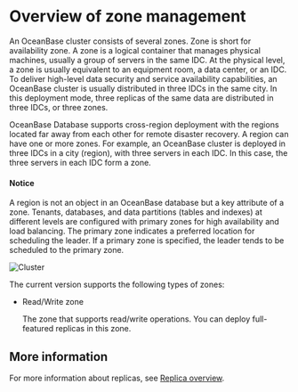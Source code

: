 # Overview of zone management

An OceanBase cluster consists of several zones. Zone is short for availability zone. A zone is a logical container that manages physical machines, usually a group of servers in the same IDC. At the physical level, a zone is usually equivalent to an equipment room, a data center, or an IDC. To deliver high-level data security and service availability capabilities, an OceanBase cluster is usually distributed in three IDCs in the same city. In this deployment mode, three replicas of the same data are distributed in three IDCs, or three zones.

OceanBase Database supports cross-region deployment with the regions located far away from each other for remote disaster recovery. A region can have one or more zones. For example, an OceanBase cluster is deployed in three IDCs in a city (region), with three servers in each IDC. In this case, the three servers in each IDC form a zone.

  <main id="notice" type='notice'>
    <h4>Notice</h4>
    <p>A region is not an object in an OceanBase database but a key attribute of a zone. Tenants, databases, and data partitions (tables and indexes) at different levels are configured with primary zones for high availability and load balancing. The primary zone indicates a preferred location for scheduling the leader. If a primary zone is specified, the leader tends to be scheduled to the primary zone. </p>
  </main>

![Cluster](https://help-static-aliyun-doc.aliyuncs.com/assets/img/zh-CN/1469699361/p359336.jpg)

The current version supports the following types of zones:

* Read/Write zone

   The zone that supports read/write operations. You can deploy full-featured replicas in this zone.

## More information

<!-- For more information about the primary zone, see [Primary zone](../../../../1.oceanbase-database-concepts/5.distributed-database-objects/2.cluster-architecture.md). -->

For more information about replicas, see [Replica overview](../../../4.replica-management/4.manage-replicas/1.replica-overview.md).
